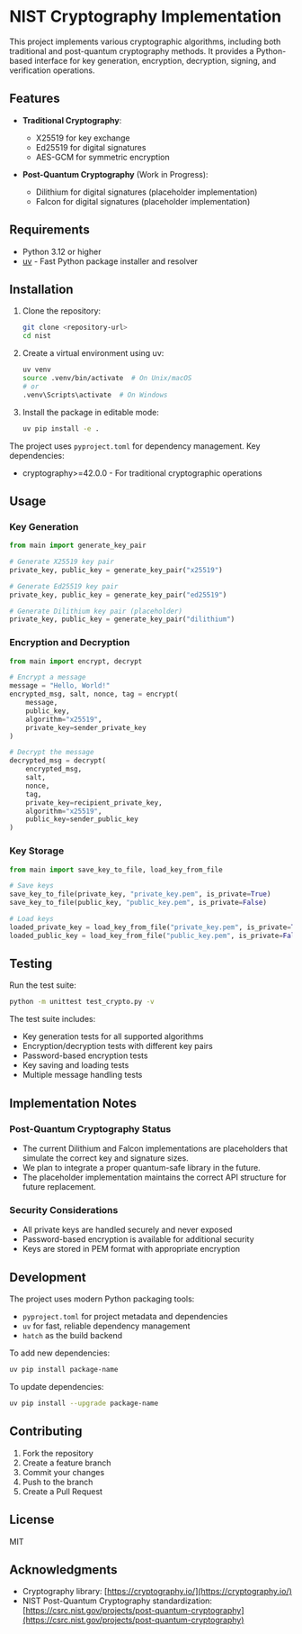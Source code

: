 # NIST Cryptography Implementation

This project implements various cryptographic algorithms, including both traditional and post-quantum cryptography methods. It provides a Python-based interface for key generation, encryption, decryption, signing, and verification operations.

## Features

- **Traditional Cryptography**:
  - X25519 for key exchange
  - Ed25519 for digital signatures
  - AES-GCM for symmetric encryption

- **Post-Quantum Cryptography** (Work in Progress):
  - Dilithium for digital signatures (placeholder implementation)
  - Falcon for digital signatures (placeholder implementation)

## Requirements

- Python 3.12 or higher
- [uv](https://github.com/astral-sh/uv) - Fast Python package installer and resolver

## Installation

1. Clone the repository:

   ```bash
   git clone <repository-url>
   cd nist
   ```

2. Create a virtual environment using uv:

   ```bash
   uv venv
   source .venv/bin/activate  # On Unix/macOS
   # or
   .venv\Scripts\activate  # On Windows
   ```

3. Install the package in editable mode:

   ```bash
   uv pip install -e .
   ```

The project uses `pyproject.toml` for dependency management. Key dependencies:
- cryptography>=42.0.0 - For traditional cryptographic operations

## Usage

### Key Generation

```python
from main import generate_key_pair

# Generate X25519 key pair
private_key, public_key = generate_key_pair("x25519")

# Generate Ed25519 key pair
private_key, public_key = generate_key_pair("ed25519")

# Generate Dilithium key pair (placeholder)
private_key, public_key = generate_key_pair("dilithium")
```

### Encryption and Decryption

```python
from main import encrypt, decrypt

# Encrypt a message
message = "Hello, World!"
encrypted_msg, salt, nonce, tag = encrypt(
    message, 
    public_key, 
    algorithm="x25519",
    private_key=sender_private_key
)

# Decrypt the message
decrypted_msg = decrypt(
    encrypted_msg,
    salt,
    nonce,
    tag,
    private_key=recipient_private_key,
    algorithm="x25519",
    public_key=sender_public_key
)
```

### Key Storage

```python
from main import save_key_to_file, load_key_from_file

# Save keys
save_key_to_file(private_key, "private_key.pem", is_private=True)
save_key_to_file(public_key, "public_key.pem", is_private=False)

# Load keys
loaded_private_key = load_key_from_file("private_key.pem", is_private=True)
loaded_public_key = load_key_from_file("public_key.pem", is_private=False)
```

## Testing

Run the test suite:

```bash
python -m unittest test_crypto.py -v
```

The test suite includes:

- Key generation tests for all supported algorithms
- Encryption/decryption tests with different key pairs
- Password-based encryption tests
- Key saving and loading tests
- Multiple message handling tests

## Implementation Notes

### Post-Quantum Cryptography Status

- The current Dilithium and Falcon implementations are placeholders that simulate the correct key and signature sizes.
- We plan to integrate a proper quantum-safe library in the future.
- The placeholder implementation maintains the correct API structure for future replacement.

### Security Considerations

- All private keys are handled securely and never exposed
- Password-based encryption is available for additional security
- Keys are stored in PEM format with appropriate encryption

## Development

The project uses modern Python packaging tools:
- `pyproject.toml` for project metadata and dependencies
- `uv` for fast, reliable dependency management
- `hatch` as the build backend

To add new dependencies:
```bash
uv pip install package-name
```

To update dependencies:
```bash
uv pip install --upgrade package-name
```

## Contributing

1. Fork the repository
2. Create a feature branch
3. Commit your changes
4. Push to the branch
5. Create a Pull Request

## License

MIT

## Acknowledgments

- Cryptography library: [https://cryptography.io/](https://cryptography.io/)
- NIST Post-Quantum Cryptography standardization: [https://csrc.nist.gov/projects/post-quantum-cryptography](https://csrc.nist.gov/projects/post-quantum-cryptography)
